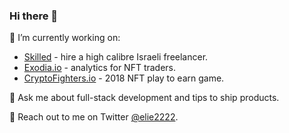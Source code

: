 ### Hi there 👋

🔭 I’m currently working on:
* [Skilled](https://skilled.co.il) - hire a high calibre Israeli freelancer.
* [Exodia.io](https://exodia.io) - analytics for NFT traders.
* [CryptoFighters.io](https://cryptofighters.io) - 2018 NFT play to earn game.

💬 Ask me about full-stack development and tips to ship products.

🦉 Reach out to me on Twitter [@elie2222](https://twitter.com/elie2222).
